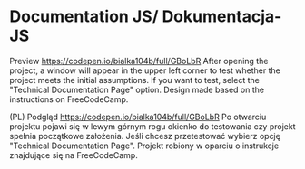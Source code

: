 # Documentation JS/ Dokumentacja-JS

Preview https://codepen.io/bialka104b/full/GBoLbR After opening the project, a window will appear in the upper left corner to test whether the project meets the initial assumptions. If you want to test, select the "Technical Documentation Page" option. Design made based on the instructions on FreeCodeCamp.

(PL) Podgląd https://codepen.io/bialka104b/full/GBoLbR
Po otwarciu projektu pojawi się w lewym górnym rogu okienko do testowania czy projekt spełnia początkowe założenia. Jeśli chcesz przetestować wybierz opcję "Technical Documentation Page". Projekt robiony w oparciu o instrukcje znajdujące się na FreeCodeCamp.
